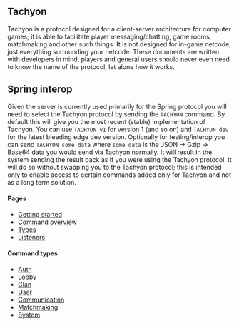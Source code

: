 ## Tachyon
Tachyon is a protocol designed for a client-server architecture for computer games; it is able to facilitate player messaging/chatting, game rooms, matchmaking and other such things. It is not designed for in-game netcode, just everything surrounding your netcode. These documents are written with developers in mind, players and general users should never even need to know the name of the protocol, let alone how it works.

## Spring interop
Given the server is currently used primarily for the Spring protocol you will need to select the Tachyon protocol by sending the `TACHYON` command. By default this will give you the most recent (stable) implementation of Tachyon. You can use `TACHYON v1` for version 1 (and so on) and `TACHYON dev` for the latest bleeding edge dev version. Optionally for testing/interop you can send `TACHYON some_data` where `some_data` is the JSON -> Gzip -> Base64 data you would send via Tachyon normally. It will result in the system sending the result back as if you were using the Tachyon protocol. It will do so without swapping you to the Tachyon protocol; this is intended only to enable access to certain commands added only for Tachyon and not as a long term solution.

#### Pages
- [Getting started](getting_started.md)
- [Command overview](overview.md)
- [Types](types.md)
- [Listeners](listeners.md)

#### Command types
- [Auth](auth.md)
- [Lobby](lobby.md)
- [Clan](clan.md)
- [User](user.md)
- [Communication](communication.md)
- [Matchmaking](matchmaking.md)
- [System](system.md)
